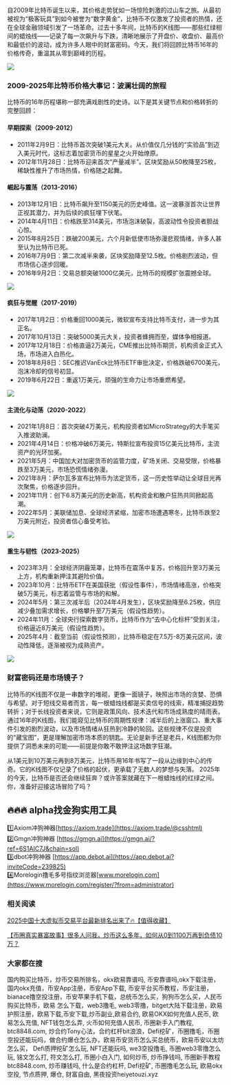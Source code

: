 自2009年比特币诞生以来，其价格走势犹如一场惊险刺激的过山车之旅。从最初被视为“极客玩具”到如今被誉为“数字黄金”，比特币不仅激发了投资者的热情，还在全球金融领域引发了一场革命。过去十多年间，比特币的K线图——那些红绿相间的蜡烛线——记录了每一次飙升与下跌，清晰地展示了开盘价、收盘价、最高价和最低价的波动，成为许多人眼中的财富密码。今天，我们将回顾比特币16年的价格传奇，重温其从零到巅峰的历程。

![](https://fe095ec.webp.li/btc_16y_price_001.png)

### 2009-2025年比特币价格大事记：波澜壮阔的旅程
比特币的16年历程堪称一部充满戏剧性的史诗。以下是其关键节点和价格转折的完整回顾：

#### 早期探索（2009-2012）
- 2011年2月9日：比特币首次突破1美元大关。从价值仅几分钱的“实验品”到迈入美元时代，这标志着加密货币的星星之火开始燎原。
- 2012年11月28日：比特币迎来首次“产量减半”。区块奖励从50枚降至25枚，稀缺性推升了市场热情，价格随之起舞。

#### 崛起与震荡（2013-2016）
- 2013年12月1日：比特币飙升至1150美元的历史峰值。这一波暴涨首次让世界正视其潜力，并为后续的疯狂埋下伏笔。
- 2014年4月11日：价格跌至314美元，市场泡沫破裂，高波动性令投资者胆战心惊。
- 2015年8月25日：跌破200美元，六个月新低使市场弥漫悲观情绪，许多人甚至认为比特币已死。
- 2016年7月9日：第二次减半来袭，区块奖励降至12.5枚。价格剧烈波动，但市场信心逐步回暖。
- 2016年9月2日：交易总额突破1000亿美元，比特币的规模扩张震撼全球。

![](https://fe095ec.webp.li/btc_16y_price_002.png)

#### 疯狂与觉醒（2017-2019）
- 2017年1月2日：价格重回1000美元，微软宣布支持比特币支付，进一步为其正名。
- 2017年10月13日：突破5000美元大关，投资者蜂拥而至，媒体争相报道。
- 2017年12月18日：价格直逼2万美元，CME推出比特币期货，机构资金正式入场，市场进入白热化。
- 2018年8月8日：SEC推迟VanEck比特币ETF审批决定，价格跌破6700美元，泡沫冷却的信号初显。
- 2019年6月22日：重返1万美元，顽强的生命力让市场重燃希望。

![](https://fe095ec.webp.li/btc_16y_price_003.png)

#### 主流化与动荡（2020-2022）
- 2021年1月8日：首次突破4万美元，机构投资者如MicroStrategy的大手笔买入推波助澜。
- 2021年4月14日：价格冲破6万美元，特斯拉宣布投资15亿美元比特币，主流资产的光环加冕。
- 2021年5月：中国加大对加密货币的监管力度，矿场关闭、交易受限，价格暴跌至3万美元，市场恐慌情绪弥漫。
- 2021年8月：萨尔瓦多宣布比特币为法定货币，这一历史性举动让全球目光再次聚焦，价格逐步回升。
- 2021年11月：创下6.8万美元的历史新高，机构资金和散户狂热共同掀起高潮。
- 2022年5月：美联储加息、全球经济紧缩，加密市场遭遇寒冬，比特币跌至2万美元附近，投资者信心备受考验。

![](https://fe095ec.webp.li/btc_16y_price_004.png)

#### 重生与韧性（2023-2025）
- 2023年3月：全球经济阴霾笼罩，比特币在震荡中复苏，价格回升至3万美元上方，机构重新押注其避险价值。
- 2023年10月：比特币ETF在美国获批（假设性事件），市场情绪高涨，价格突破5万美元，标志着监管与市场的和解。
- 2024年5月：第三次减半后（2024年4月发生），区块奖励降至6.25枚，供应减少叠加需求增长，价格攀升至7万美元（假设性趋势）。
- 2024年11月：全球央行探索数字货币，比特币作为“去中心化标杆”受到关注，价格逼近8万美元（假设性趋势）。
- 2025年4月：截至当前（假设性预测），比特币稳定在7.5万-8万美元区间，波动性降低，逐渐被视为成熟资产。

![](https://fe095ec.webp.li/btc_16y_price_005.png)

### 财富密码还是市场镜子？
比特币的K线图不仅是一串数字的堆砌，更像一面镜子，映照出市场的贪婪、恐惧与希望。对于短线交易者而言，每一根蜡烛线都是买卖信号的线索，精准捕捉趋势转折；对于长线投资者来说，它则是政策风向、技术迭代和市场成熟度的晴雨表。
通过16年的K线图，我们能窥见比特币的周期性规律：减半后的上涨窗口、重大事件引发的剧烈波动，以及市场情绪从狂热到冷静的轮回。这些规律不仅是投资的“藏宝图”，更是理解加密市场本质的钥匙。无论是新手还是老兵，K线图都为你提供了洞悉未来的可能——前提是你敢不敢押注这场数字狂潮。

从1美元到10万美元再到8万美元，比特币用16年书写了一段从边缘到中心的传奇。它的K线图不仅记录了价格的起伏，更承载了无数人的梦想与失落。
2025年的今天，比特币是否还会继续狂奔？或许答案就藏在下一根蜡烛线的红绿之间。你，准备好迎接这场冒险了吗？


## 🔥🔥🔥 alpha找金狗实用工具
1️⃣Axiom冲狗神器[https://axiom.trade](https://axiom.trade/@csshtml)  
2️⃣Gmgn冲狗神器 [https://gmgn.ai](https://gmgn.ai/?ref=6S1AIC7J&chain=sol)  
3️⃣dbot冲狗神器 [https://app.debot.ai](https://app.debot.ai?inviteCode=239825)  
4️⃣Morelogin撸毛多号指纹浏览器[www.morelogin.com](https://www.morelogin.com/register/?from=administrator)  

### 相关阅读
[2025中国十大虚拟币交易平台最新排名出来了🔥【值得收藏】](https://btc8848.com/top-10-exchanges/)

[【币圈真实暴富故事】很多人问我，炒币这么多年，如何从0到1100万再到负债10万？](https://heiyetouzi.xyz/biquanstory001/)

### 大家都在搜
国内购买比特币，炒币交易所排名，okx欧易靠谱吗, 币安靠谱吗,okx下载注册，国内okx充值，币安App注册，币安App下载, 币安平台买币教程，币安注册，bianace撸空投注册，币安苹果手机下载，总统币怎么买，狗狗币怎么买，人民币购买比特币，欧易 怎么下载，web3撸毛, web3零撸，bitget大陆下载注册，欧易护照注册，欧易下载,币安下载,炒币副业,欧易合约, 欧易OKX如何充值人民币, 欧易怎么充值, NFT钱包怎么弄, 火币如何充值人民币, 币圈新手入门教程, btc8848.com, 炒合约Tony心法，合约杠杆bit浪浪，Defi挖矿，币圈撸毛，币圈空投还能玩吗，做合约爆仓怎么办，欧易币安货币怎么买总统币，欧易币安以太坊怎么买， Defi质押挖矿怎么玩, NFT还能玩吗, we3空投撸毛, 币圈web3零撸怎么玩, 铭文怎么打, 符文怎么打, 币圈小白入门, 如何炒币, 炒币挣钱吗, 币圈新手教程btc8848.com, 炒币赚钱吗, 什么是合约杠杆, Defi挖矿, 币圈撸毛怎么玩, 欧易okx空投, 节点质押, 爆仓, 财富自由, 黑夜投资heiyetouzi.xyz